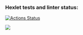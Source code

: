 ### Hexlet tests and linter status:
[![Actions Status](https://github.com/MeyerJools/frontend-project-44/actions/workflows/hexlet-check.yml/badge.svg)](https://github.com/MeyerJools/frontend-project-44/actions)

<a href="https://codeclimate.com/github/MeyerJools/frontend-project-44/maintainability"><img src="https://api.codeclimate.com/v1/badges/4b5323a3d20b3ece28b5/maintainability" /></a>